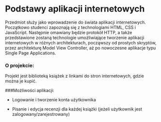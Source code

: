 # Podstawy aplikacji internetowych

Przedmiot służy jako wprowadzenie do świata aplikacji internetowych. Początkowo studenci zapoznają się z technologiami HTML, CSS i JavaScript. Następnie omawiany będzie protokół HTTP, a także przedstawione zostaną technologie umożliwiające tworzenie aplikacji internetowych w różnych architekturach, począwszy od prostych skryptów, przez architekturę Model View Controller, aż po nowoczesne aplikacje typu Single Page Applications.

### O projekcie:

Projekt jest biblioteką książek z linkami do stron internetowych, gdzie można je kupić.

###Możliwości aplikacji:

* Logowanie i tworzenie konta użytkownika

* Pisanie i edycja recenzji dla każdej książki (jeżeli użytkownik jest zalogowany/zarejestrowany)